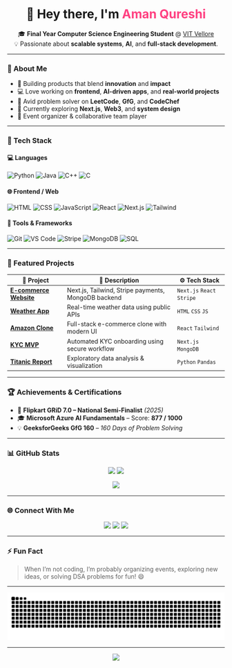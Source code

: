<!-- Profile Header -->
<h1 align="center">👋 Hey there, I'm <span style="color:#FF4081;">Aman Qureshi</span></h1>

<p align="center">
  🎓 <strong>Final Year Computer Science Engineering Student</strong> @ <a href="https://vit.ac.in/" target="_blank">VIT Vellore</a>  
  <br>
  💡 Passionate about <strong>scalable systems</strong>, <strong>AI</strong>, and <strong>full-stack development</strong>.
</p>

---

### 💫 About Me  

- 🚀 Building products that blend **innovation** and **impact**  
- 💻 Love working on **frontend**, **AI-driven apps**, and **real-world projects**  
- 🧩 Avid problem solver on **LeetCode**, **GfG**, and **CodeChef**  
- 🎯 Currently exploring **Next.js**, **Web3**, and **system design**  
- 🎉 Event organizer & collaborative team player  

---

### 🧠 Tech Stack  

#### 💻 Languages
![Python](https://img.shields.io/badge/Python-3776AB?style=for-the-badge&logo=python&logoColor=white)
![Java](https://img.shields.io/badge/Java-ED8B00?style=for-the-badge&logo=openjdk&logoColor=white)
![C++](https://img.shields.io/badge/C++-00599C?style=for-the-badge&logo=cplusplus&logoColor=white)
![C](https://img.shields.io/badge/C-03599C?style=for-the-badge&logo=c&logoColor=white)

#### 🌐 Frontend / Web
![HTML](https://img.shields.io/badge/HTML5-E44D26?style=for-the-badge&logo=html5&logoColor=white)
![CSS](https://img.shields.io/badge/CSS3-264DE4?style=for-the-badge&logo=css3&logoColor=white)
![JavaScript](https://img.shields.io/badge/JavaScript-F7E01D?style=for-the-badge&logo=javascript&logoColor=black)
![React](https://img.shields.io/badge/React-20232A?style=for-the-badge&logo=react&logoColor=61DAFB)
![Next.js](https://img.shields.io/badge/Next.js-111111?style=for-the-badge&logo=next.js&logoColor=white)
![Tailwind](https://img.shields.io/badge/Tailwind_CSS-38BDF8?style=for-the-badge&logo=tailwindcss&logoColor=white)

#### 🧩 Tools & Frameworks
![Git](https://img.shields.io/badge/Git-F05033?style=for-the-badge&logo=git&logoColor=white)
![VS Code](https://img.shields.io/badge/VS%20Code-007ACC?style=for-the-badge&logo=visualstudiocode&logoColor=white)
![Stripe](https://img.shields.io/badge/Stripe-008CDD?style=for-the-badge&logo=stripe&logoColor=white)
![MongoDB](https://img.shields.io/badge/MongoDB-4EA94B?style=for-the-badge&logo=mongodb&logoColor=white)
![SQL](https://img.shields.io/badge/SQL-316192?style=for-the-badge&logo=postgresql&logoColor=white)

---

### 🧩 Featured Projects  

| 🚀 Project | 🧠 Description | ⚙️ Tech Stack |
|-------------|----------------|----------------|
| **[E-commerce Website](#)** | Next.js, Tailwind, Stripe payments, MongoDB backend | `Next.js` `React` `Stripe` |
| **[Weather App](https://github.com/AmanQureshi0111/WeatherApp)** | Real-time weather data using public APIs | `HTML` `CSS` `JS` |
| **[Amazon Clone](https://github.com/AmanQureshi0111/amazon-clone)** | Full-stack e-commerce clone with modern UI | `React` `Tailwind` |
| **[KYC MVP](https://github.com/AmanQureshi0111/kyc_mvp)** | Automated KYC onboarding using secure workflow | `Next.js` `MongoDB` |
| **[Titanic Report](https://github.com/AmanQureshi0111/titanic_report)** | Exploratory data analysis & visualization | `Python` `Pandas` |

---

### 🏆 Achievements & Certifications  

- 🏅 **Flipkart GRiD 7.0 – National Semi-Finalist** *(2025)*  
- 🎓 **Microsoft Azure AI Fundamentals** – Score: **877 / 1000**  
- 💡 **GeeksforGeeks GfG 160** – *160 Days of Problem Solving*  

---

### 📊 GitHub Stats  

<p align="center">
  <img src="https://github-readme-stats.vercel.app/api?username=AmanQureshi0111&show_icons=true&theme=tokyonight" height="180" />
  <img src="https://github-readme-streak-stats.herokuapp.com/?user=AmanQureshi0111&theme=tokyonight" height="180" />
</p>

<p align="center">
  <img src="https://github-readme-activity-graph.vercel.app/graph?username=AmanQureshi0111&theme=react-dark&hide_border=true&area=true" />
</p>

---

### 🌐 Connect With Me  

<p align="center">
  <a href="https://www.linkedin.com/in/aman-qureshi-ab7811253/"><img src="https://img.shields.io/badge/LinkedIn-0A66C2?style=for-the-badge&logo=linkedin&logoColor=white"></a>
  <a href="https://x.com/AmanQur58249970"><img src="https://img.shields.io/badge/X-000000?style=for-the-badge&logo=x&logoColor=white"></a>
  <a href="https://www.instagram.com/amanqureshi2502_/"><img src="https://img.shields.io/badge/Instagram-E4405F?style=for-the-badge&logo=instagram&logoColor=white"></a>
</p>

---

### ⚡ Fun Fact  
> When I’m not coding, I’m probably organizing events, exploring new ideas, or solving DSA problems for fun! 😄

---

<p align="center">
  <img src="https://github.com/AmanQureshi0111/AmanQureshi0111/blob/output/github-contribution-grid-snake.svg" alt="snake animation" />
</p>

---

<p align="center">
  <img src="https://capsule-render.vercel.app/api?type=waving&color=0:6a11cb,100:2575fc&height=100&section=footer"/>
</p>
